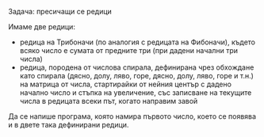 Задача: пресичащи се редици

Имаме две редици:

- редица на Трибоначи (по аналогия с редицата на Фибоначи), където всяко число е сумата от предните три (при дадени начални три числа)
- редица, породена от числова спирала, дефинирана чрез обхождане като спирала (дясно, долу, ляво, горе, дясно, долу, ляво, горе и т.н.) на матрица от числа, стартирайки от нейния център с дадено начално число и стъпка на увеличение, със записване на текущите числа в редицата всеки път, когато направим завой

Да се напише програма, която намира първото число, което се появява и в двете така дефинирани редици.
